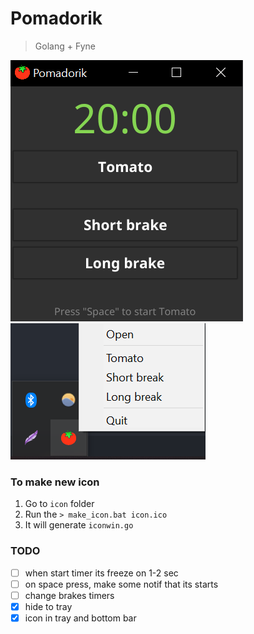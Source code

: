 # Pomadorik

> Golang + Fyne 

![](https://github.com/Nikeweke/pomadorik/blob/master/screenshots/Screenshot_1.png)
![](https://github.com/Nikeweke/pomadorik/blob/master/screenshots/Screenshot_2.png)

### To make new icon 

1. Go to `icon` folder
2. Run the `> make_icon.bat icon.ico`
3. It will generate `iconwin.go` 

### TODO

* [ ] when start timer its freeze on 1-2 sec
* [ ] on space press, make some notif that its starts
* [ ] change brakes timers 
* [x] hide to tray
* [x] icon in tray and bottom bar 